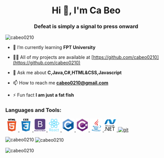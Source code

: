 <h1 align="center">Hi 👋, I'm Ca Beo</h1>
<h3 align="center">Defeat is simply a signal to press onward</h3>

<p align="left"> <img src="https://komarev.com/ghpvc/?username=cabeo0210&label=Profile%20views&color=0e75b6&style=flat" alt="cabeo0210" /> </p>



- 🌱 I’m currently learning **FPT University**

- 👨‍💻 All of my projects are available at [https://github.com/cabeo0210](https://github.com/cabeo0210)

- 💬 Ask me about **C,Java,C#,HTML&CSS,Javascript**

- 📫 How to reach me **cabeo0210@gmail.com**

- ⚡ Fun fact **I am just a fat fish**


<h3 align="left">Languages and Tools:</h3>

  
<p align="left"> <a href="https://www.w3.org/html/" target="_blank"> <img src="https://raw.githubusercontent.com/devicons/devicon/master/icons/html5/html5-original-wordmark.svg" alt="html5" width="40" height="40"/> </a><a href="https://www.w3schools.com/css/" target="_blank"> <img src="https://raw.githubusercontent.com/devicons/devicon/master/icons/css3/css3-original-wordmark.svg" alt="css3" width="40" height="40"/> </a> <a href="https://getbootstrap.com" target="_blank"> <img src="https://raw.githubusercontent.com/devicons/devicon/master/icons/bootstrap/bootstrap-plain-wordmark.svg" alt="bootstrap" width="40" height="40"/> </a> <a href="https://reactjs.org/" target="_blank"> <img src="https://raw.githubusercontent.com/devicons/devicon/master/icons/react/react-original-wordmark.svg" alt="react" width="40" height="40"/> </a> <a href="https://www.cprogramming.com/" target="_blank"> <img src="https://raw.githubusercontent.com/devicons/devicon/master/icons/c/c-original.svg" alt="c" width="40" height="40"/> </a> <a href="https://www.w3schools.com/cs/" target="_blank"> <img src="https://raw.githubusercontent.com/devicons/devicon/master/icons/csharp/csharp-original.svg" alt="csharp" width="40" height="40"/> </a> <a href="https://www.java.com" target="_blank"> <img src="https://raw.githubusercontent.com/devicons/devicon/master/icons/java/java-original.svg" alt="java" width="40" height="40"/> </a>  <a href="https://dotnet.microsoft.com/" target="_blank"> <img src="https://raw.githubusercontent.com/devicons/devicon/master/icons/dot-net/dot-net-original-wordmark.svg" alt="dotnet" width="40" height="40"/> </a> <a href="https://www.microsoft.com/en-us/sql-server" target="_blank">  <a href="https://git-scm.com/" target="_blank"> <img src="https://www.vectorlogo.zone/logos/git-scm/git-scm-icon.svg" alt="git" width="40" height="40"/> </a> </p>

<p><img align="left" src="https://github-readme-stats.vercel.app/api/top-langs?username=cabeo0210&show_icons=true&locale=en&layout=compact" alt="cabeo0210" /></p>

<p>&nbsp;<img align="center" src="https://github-readme-stats.vercel.app/api?username=cabeo0210&show_icons=true&locale=en" alt="cabeo0210" /></p>

<p><img align="center" src="https://github-readme-streak-stats.herokuapp.com/?user=cabeo0210&" alt="cabeo0210" /></p>
